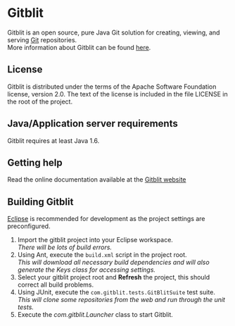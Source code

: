 Gitblit
=================

Gitblit is an open source, pure Java Git solution for creating, viewing, and serving [Git](http://git-scm.com) repositories.<br/>
More information about Gitblit can be found [here](http://gitblit.com).

License
-------

Gitblit is distributed under the terms of the Apache Software Foundation
license, version 2.0. The text of the license is included in the file LICENSE in the root
of the project.

Java/Application server requirements
------------------------------------

Gitblit requires at least Java 1.6.

Getting help
------------

Read the online documentation available at the [Gitblit website](http://gitblit.com)

Building Gitblit
----------------
[Eclipse](http://eclipse.org) is recommended for development as the project settings are preconfigured.

1. Import the gitblit project into your Eclipse workspace.<br/>
*There will be lots of build errors.*
2. Using Ant, execute the `build.xml` script in the project root.<br/>
*This will download all necessary build dependencies and will also generate the Keys class for accessing settings.*
3. Select your gitblit project root and **Refresh** the project, this should correct all build problems.
4. Using JUnit, execute the `com.gitblit.tests.GitBlitSuite` test suite.<br/>
*This will clone some repositories from the web and run through the unit tests.*
5. Execute the *com.gitblit.Launcher* class to start Gitblit.   